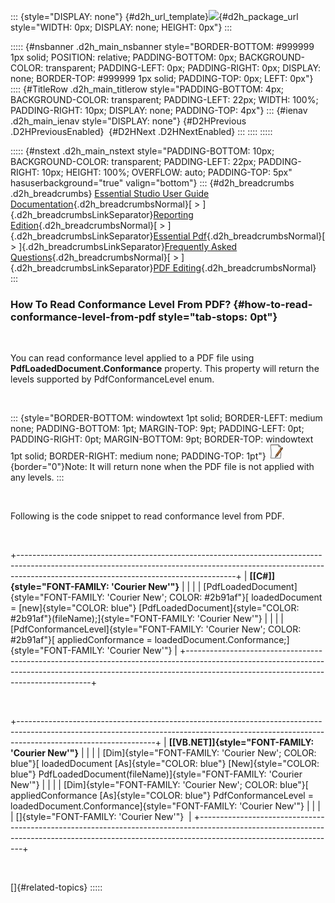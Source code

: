 ::: {style="DISPLAY: none"}
[](ms-xhelp:///?Id=d2h_url_template){#d2h_url_template}![](!package_url!){#d2h_package_url style="WIDTH: 0px; DISPLAY: none; HEIGHT: 0px"}
:::

::::: {#nsbanner .d2h_main_nsbanner style="BORDER-BOTTOM: #999999 1px solid; POSITION: relative; PADDING-BOTTOM: 0px; BACKGROUND-COLOR: transparent; PADDING-LEFT: 0px; PADDING-RIGHT: 0px; DISPLAY: none; BORDER-TOP: #999999 1px solid; PADDING-TOP: 0px; LEFT: 0px"}
:::: {#TitleRow .d2h_main_titlerow style="PADDING-BOTTOM: 4px; BACKGROUND-COLOR: transparent; PADDING-LEFT: 22px; WIDTH: 100%; PADDING-RIGHT: 10px; DISPLAY: none; PADDING-TOP: 4px"}
::: {#ienav .d2h_main_ienav style="DISPLAY: none"}
[](ms-xhelp:///?Id=e0963c3e-d18d-4372-bd50-5a2931d5bd8e){#D2HPrevious .D2HPreviousEnabled}  [](ms-xhelp:///?Id=7e200dc1-6700-4816-a5d6-116def36d675){#D2HNext .D2HNextEnabled}
:::
::::
:::::

::::: {#nstext .d2h_main_nstext style="PADDING-BOTTOM: 10px; BACKGROUND-COLOR: transparent; PADDING-LEFT: 22px; PADDING-RIGHT: 10px; HEIGHT: 100%; OVERFLOW: auto; PADDING-TOP: 5px" hasuserbackground="true" valign="bottom"}
::: {#d2h_breadcrumbs .d2h_breadcrumbs}
[Essential Studio User Guide Documentation](ms-xhelp:///?Id=12457748-09e3-4d74-a240-8e049cedf030){.d2h_breadcrumbsNormal}[ \> ]{.d2h_breadcrumbsLinkSeparator}[Reporting Edition](ms-xhelp:///?Id=027aa5b6-6676-4f93-ad23-c20e8c45792e){.d2h_breadcrumbsNormal}[ \> ]{.d2h_breadcrumbsLinkSeparator}[Essential Pdf](ms-xhelp:///?Id=22756092-3da5-4797-9514-dab0617c6902){.d2h_breadcrumbsNormal}[ \> ]{.d2h_breadcrumbsLinkSeparator}[Frequently Asked Questions](ms-xhelp:///?Id=ca78a5c9-c63a-4368-878c-fa18338e0b19){.d2h_breadcrumbsNormal}[ \> ]{.d2h_breadcrumbsLinkSeparator}[PDF Editing](ms-xhelp:///?Id=143c0997-6cd3-4daa-9060-6be730784dc4){.d2h_breadcrumbsNormal}
:::

### How To Read Conformance Level From PDF? {#how-to-read-conformance-level-from-pdf style="tab-stops: 0pt"}

 

You can read conformance level applied to a PDF file using **PdfLoadedDocument.Conformance** property. This property will return the levels supported by PdfConformanceLevel enum.

 

::: {style="BORDER-BOTTOM: windowtext 1pt solid; BORDER-LEFT: medium none; PADDING-BOTTOM: 1pt; MARGIN-TOP: 9pt; PADDING-LEFT: 0pt; PADDING-RIGHT: 0pt; MARGIN-BOTTOM: 9pt; BORDER-TOP: windowtext 1pt solid; BORDER-RIGHT: medium none; PADDING-TOP: 1pt"}
![](ImagesExt/image22_2.jpg){border="0"}Note: It will return none when the PDF file is not applied with any levels.
:::

 

Following is the code snippet to read conformance level from PDF.

 

+------------------------------------------------------------------------------------------------------------------------------------------------------------------------------------------------------------------+
| **[\[C#\]]{style="FONT-FAMILY: 'Courier New'"}**                                                                                                                                                                 |
|                                                                                                                                                                                                                  |
| [PdfLoadedDocument]{style="FONT-FAMILY: 'Courier New'; COLOR: #2b91af"}[ loadedDocument = [new]{style="COLOR: blue"} [PdfLoadedDocument]{style="COLOR: #2b91af"}(fileName);]{style="FONT-FAMILY: 'Courier New'"} |
|                                                                                                                                                                                                                  |
| [PdfConformanceLevel]{style="FONT-FAMILY: 'Courier New'; COLOR: #2b91af"}[ appliedConformance = loadedDocument.Conformance;]{style="FONT-FAMILY: 'Courier New'"}                                                 |
+------------------------------------------------------------------------------------------------------------------------------------------------------------------------------------------------------------------+

 

+----------------------------------------------------------------------------------------------------------------------------------------------------------------------------------------------+
| **[\[VB.NET\]]{style="FONT-FAMILY: 'Courier New'"}**                                                                                                                                         |
|                                                                                                                                                                                              |
| [Dim]{style="FONT-FAMILY: 'Courier New'; COLOR: blue"}[ loadedDocument [As]{style="COLOR: blue"} [New]{style="COLOR: blue"} PdfLoadedDocument(fileName)]{style="FONT-FAMILY: 'Courier New'"} |
|                                                                                                                                                                                              |
| [Dim]{style="FONT-FAMILY: 'Courier New'; COLOR: blue"}[ appliedConformance [As]{style="COLOR: blue"} PdfConformanceLevel = loadedDocument.Conformance]{style="FONT-FAMILY: 'Courier New'"}   |
|                                                                                                                                                                                              |
| []{style="FONT-FAMILY: 'Courier New'"}                                                                                                                                                       |
+----------------------------------------------------------------------------------------------------------------------------------------------------------------------------------------------+

 

[]{#related-topics}
:::::

